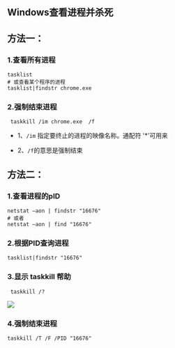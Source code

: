 

## Windows查看进程并杀死



## 方法一：

### 1.查看所有进程

```shell
tasklist
# 或查看某个程序的进程
tasklist|findstr chrome.exe
```

### 2.强制结束进程

```shell
 taskkill /im chrome.exe  /f
```

- 1、`/im` 指定要终止的进程的映像名称。通配符 '*'可用来

- 2、`/f`的意思是强制结束 

  

## 方法二：



### 1.查看进程的pID

```shell
netstat –aon | findstr "16676"  
# 或者
netstat –aon | find "16676"  
```

### 2.根据PID查询进程

```shell
tasklist|findstr "16676"
```

### 3.显示 taskkill 帮助

```shell
 taskkill /?
```

![](https://gitee.com/VincentBlog/image/raw/master/image/20210522101912.png)

### 4.强制结束进程

```shell
taskkill /T /F /PID "16676" 
```



